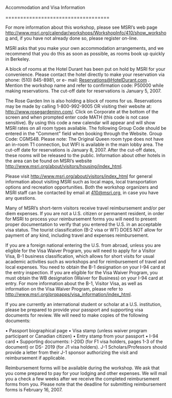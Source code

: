 Accommodation and Visa Information 

===================================

For more information about this workshop, please see MSRI’s web page 
http://www.msri.org/calendar/workshops/WorkshopInfo/410/show_workshop and, if you have not 
already done so, please register on-line. 
 
MSRI asks that you make your own accommodation arrangements, and we recommend that 
you do this as soon as possible, as rooms book up quickly in Berkeley.  
 
A block of rooms at the Hotel Durant has been put on hold by MSRI for your convenience. 
Please contact the hotel directly to make your reservation via phone: (510) 845-8981, or e- 
mail: Reservations@HotelDurant.com . Mention the workshop name and refer to confirmation 
code: P50000 while making reservations. The cut-off date for reservations is January 5, 2007. 
 
The Rose Garden Inn is also holding a block of rooms for us. Reservations may be made by 
calling 1-800-992-9005 OR visiting their website at: http://www.rosegardeninn.com/. Click on 
Corporate at the bottom of the screen and when prompted enter code MATH (this code is not 
case sensitive). By using this code a new calendar will appear and will show MSRI rates on all 
room types available. The following Group Code should be entered in the "Comment" field when 
booking through the Website. Group Code: CGMS48. 
Please note: The Original Queen room type does not have an in-room T1 connection, but WIFI 
is available in the main lobby area. The cut-off date for reservations is January 8, 2007. After 
the cut-off dates, these rooms will be released to the public. Information about other hotels in 
the area can be found on MSRI’s website http://www.msri.org/about/visitors/housing/index_html. 
 
Please visit http://www.msri.org/about/visitors/index_html for general information about visiting MSRI 
such as local maps, local transportation options and recreation opportunities. Both the 
workshop organizers and MSRI staff can be contacted by email at 410@msri.org, in case you 
have any questions. 
 
Many of MSRI’s short-term visitors receive travel reimbursement and/or per diem expenses. If 
you are not a U.S. citizen or permanent resident, in order for MSRI to process your 
reimbursement forms you will need to present proper documentation to verify that you entered 
the U.S. in an acceptable visa status.  The tourist classification (B-2 visa or WT) DOES NOT 
allow for payment of any kind, including travel and expenses reimbursement.  
  
If you are a foreign national entering the U.S. from abroad, unless you are eligible for the Visa 
Waiver Program, you will need to apply for a Visitor Visa, B-1 business classification, which 
allows for short visits for usual academic activities such as workshops and for reimbursement of 
travel and local expenses. You need to obtain the B-1 designation on your I-94 card at the 
entry inspection.  If you are eligible for the Visa Waiver Program, you must obtain the WB 
designation (Waiver for Business) on your I-94 card at entry. For more information about the 
B-1, Visitor Visa, as well as information on the Visa Waiver Program, please refer to 
http://www.msri.org/propapps/visa_information/index_html. 
 
If you are currently an international student or scholar at a U.S. institution, please be prepared 
to provide your passport and supporting visa documents for review. We will need to make 
copies of the following documents:  
 
• Passport biographical page 
• Visa stamp (unless waiver program participant or Canadian citizen) 
• Entry stamp from your passport 
• I-94 card 
• Supporting documents:  I-20ID (for F1 visa holders, pages 1-3 of the document) or DS- 
2019 (for J1 visa holders). J-1 Scholars/Professors should provide a letter from their J-1 
sponsor authorizing the visit and reimbursement if applicable. 
 
Reimbursement forms will be available during the workshop. We ask that you come prepared to 
pay for your lodging and other expenses. We will mail you a check a few weeks after we receive 
the completed reimbursement forms from you. Please note that the deadline for submitting 
reimbursement forms is February 16, 2007. 
